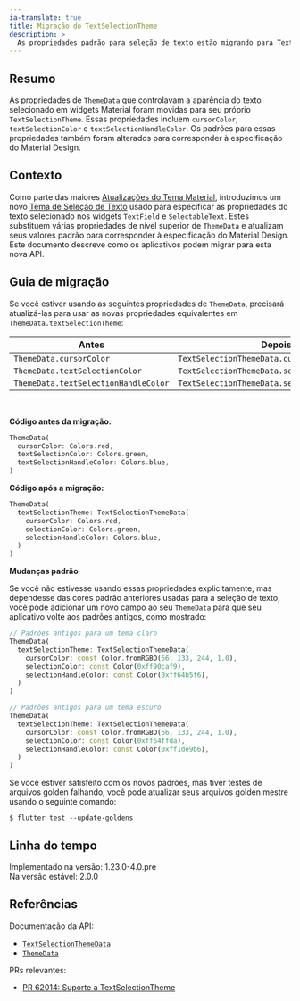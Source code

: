 ```yaml
---
ia-translate: true
title: Migração do TextSelectionTheme
description: >
  As propriedades padrão para seleção de texto estão migrando para TextSelectionTheme.
---
```


## Resumo

As propriedades de `ThemeData` que controlavam a aparência do texto selecionado em widgets Material foram movidas para seu próprio `TextSelectionTheme`. Essas propriedades incluem `cursorColor`, `textSelectionColor` e `textSelectionHandleColor`. Os padrões para essas propriedades também foram alterados para corresponder à especificação do Material Design.

## Contexto

Como parte das maiores [Atualizações do Tema Material][], introduzimos um novo [Tema de Seleção de Texto][] usado para especificar as propriedades do texto selecionado nos widgets `TextField` e `SelectableText`. Estes substituem várias propriedades de nível superior de `ThemeData` e atualizam seus valores padrão para corresponder à especificação do Material Design. Este documento descreve como os aplicativos podem migrar para esta nova API.

## Guia de migração

Se você estiver usando as seguintes propriedades de `ThemeData`, precisará atualizá-las para usar as novas propriedades equivalentes em `ThemeData.textSelectionTheme`:

| Antes                                   | Depois                                           |
|-----------------------------------------|--------------------------------------------------|
| `ThemeData.cursorColor`                 | `TextSelectionThemeData.cursorColor`            |
| `ThemeData.textSelectionColor`          | `TextSelectionThemeData.selectionColor`         |
| `ThemeData.textSelectionHandleColor`    | `TextSelectionThemeData.selectionHandleColor`   |

<br/>

**Código antes da migração:**

```dart
ThemeData(
  cursorColor: Colors.red,
  textSelectionColor: Colors.green,
  textSelectionHandleColor: Colors.blue,
)
```

**Código após a migração:**

```dart
ThemeData(
  textSelectionTheme: TextSelectionThemeData(
    cursorColor: Colors.red,
    selectionColor: Colors.green,
    selectionHandleColor: Colors.blue,
  )
)
```

**Mudanças padrão**

Se você não estivesse usando essas propriedades explicitamente, mas dependesse das cores padrão anteriores usadas para a seleção de texto, você pode adicionar um novo campo ao seu `ThemeData` para que seu aplicativo volte aos padrões antigos, como mostrado:

```dart
// Padrões antigos para um tema claro
ThemeData(
  textSelectionTheme: TextSelectionThemeData(
    cursorColor: const Color.fromRGBO(66, 133, 244, 1.0),
    selectionColor: const Color(0xff90caf9),
    selectionHandleColor: const Color(0xff64b5f6),
  )
)
```

```dart
// Padrões antigos para um tema escuro
ThemeData(
  textSelectionTheme: TextSelectionThemeData(
    cursorColor: const Color.fromRGBO(66, 133, 244, 1.0),
    selectionColor: const Color(0xff64ffda),
    selectionHandleColor: const Color(0xff1de9b6),
  )
)
```

Se você estiver satisfeito com os novos padrões, mas tiver testes de arquivos golden falhando, você pode atualizar seus arquivos golden mestre usando o seguinte comando:

```console
$ flutter test --update-goldens
```

## Linha do tempo

Implementado na versão: 1.23.0-4.0.pre<br>
Na versão estável: 2.0.0

## Referências

Documentação da API:

* [`TextSelectionThemeData`][]
* [`ThemeData`][]

PRs relevantes:

* [PR 62014: Suporte a TextSelectionTheme][]

[Atualizações do Tema Material]: /go/material-theme-system-updates
[PR 62014: Suporte a TextSelectionTheme]: {{site.repo.flutter}}/pull/62014
[Tema de Seleção de Texto]: /go/text-selection-theme
[`TextSelectionThemeData`]: {{site.api}}/flutter/material/TextSelectionThemeData-class.html
[`ThemeData`]: {{site.api}}/flutter/material/ThemeData-class.html

